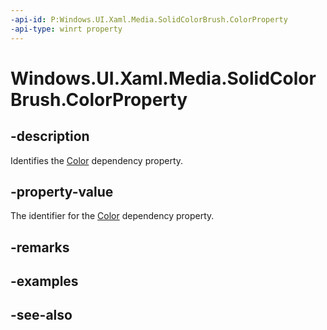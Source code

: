 ```yaml
---
-api-id: P:Windows.UI.Xaml.Media.SolidColorBrush.ColorProperty
-api-type: winrt property
---
```


<!-- Property syntax
public Windows.UI.Xaml.DependencyProperty ColorProperty { get; }
-->

# Windows.UI.Xaml.Media.SolidColorBrush.ColorProperty

## -description
Identifies the [Color](solidcolorbrush_color.md) dependency property.



## -property-value
The identifier for the [Color](solidcolorbrush_color.md) dependency property.

## -remarks

## -examples

## -see-also
